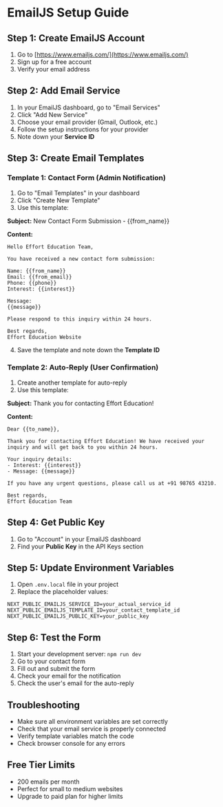 # EmailJS Setup Guide

## Step 1: Create EmailJS Account
1. Go to [https://www.emailjs.com/](https://www.emailjs.com/)
2. Sign up for a free account
3. Verify your email address

## Step 2: Add Email Service
1. In your EmailJS dashboard, go to "Email Services"
2. Click "Add New Service"
3. Choose your email provider (Gmail, Outlook, etc.)
4. Follow the setup instructions for your provider
5. Note down your **Service ID**

## Step 3: Create Email Templates

### Template 1: Contact Form (Admin Notification)
1. Go to "Email Templates" in your dashboard
2. Click "Create New Template"
3. Use this template:

**Subject:** New Contact Form Submission - {{from_name}}

**Content:**
```
Hello Effort Education Team,

You have received a new contact form submission:

Name: {{from_name}}
Email: {{from_email}}
Phone: {{phone}}
Interest: {{interest}}

Message:
{{message}}

Please respond to this inquiry within 24 hours.

Best regards,
Effort Education Website
```

4. Save the template and note down the **Template ID**

### Template 2: Auto-Reply (User Confirmation)
1. Create another template for auto-reply
2. Use this template:

**Subject:** Thank you for contacting Effort Education!

**Content:**
```
Dear {{to_name}},

Thank you for contacting Effort Education! We have received your inquiry and will get back to you within 24 hours.

Your inquiry details:
- Interest: {{interest}}
- Message: {{message}}

If you have any urgent questions, please call us at +91 98765 43210.

Best regards,
Effort Education Team
```

## Step 4: Get Public Key
1. Go to "Account" in your EmailJS dashboard
2. Find your **Public Key** in the API Keys section

## Step 5: Update Environment Variables
1. Open `.env.local` file in your project
2. Replace the placeholder values:

```env
NEXT_PUBLIC_EMAILJS_SERVICE_ID=your_actual_service_id
NEXT_PUBLIC_EMAILJS_TEMPLATE_ID=your_contact_template_id
NEXT_PUBLIC_EMAILJS_PUBLIC_KEY=your_public_key
```

## Step 6: Test the Form
1. Start your development server: `npm run dev`
2. Go to your contact form
3. Fill out and submit the form
4. Check your email for the notification
5. Check the user's email for the auto-reply

## Troubleshooting
- Make sure all environment variables are set correctly
- Check that your email service is properly connected
- Verify template variables match the code
- Check browser console for any errors

## Free Tier Limits
- 200 emails per month
- Perfect for small to medium websites
- Upgrade to paid plan for higher limits
